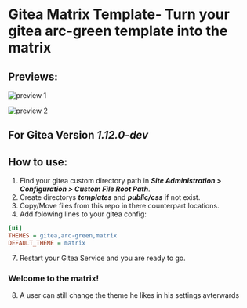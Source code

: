 # Gitea Matrix Template- Turn your gitea arc-green template into the matrix
## Previews:

![preview 1](matrix-preview.png "Preview")

![preview 2](matrix-preview-2.png "Preview")

## For Gitea Version ***1.12.0-dev***

## How to use:
1. Find your gitea custom directory path in ***Site Administration > Configuration > Custom File Root Path***.
2. Create directorys ***templates*** and ***public/css*** if not exist.
3. Copy/Move files from this repo in there counterpart locations.
4. Add folowing lines to your gitea config:
```ini
[ui]
THEMES = gitea,arc-green,matrix
DEFAULT_THEME = matrix
```
7. Restart your Gitea Service and you are ready to go.
### Welcome to the matrix!

8. A user can still change the theme he likes in his settings avterwards
